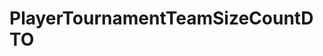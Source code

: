 #  PlayerTournamentTeamSizeCountDTO

<api-schema openapi-path="../../../api-specs/swagger-otr-api.json" name="PlayerTournamentTeamSizeCountDTO"/>